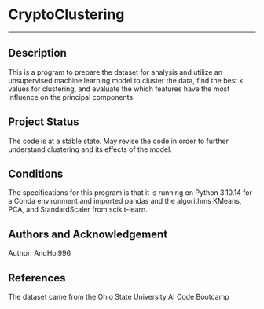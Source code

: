 # CryptoClustering

***
## Description
This is a program to prepare the dataset for analysis and utilize an unsupervised machine learning model to cluster the data, find the best k values for clustering, and evaluate the which features have the most influence on the principal components. 

## Project Status
The code is at a stable state. May revise the code in order to further understand clustering and its effects of the model.

## Conditions
The specifications for this program is that it is running on Python 3.10.14 for a Conda environment and imported pandas and the algorithms KMeans, PCA, and StandardScaler from scikit-learn.

## Authors and Acknowledgement
Author: AndHol996

## References
The dataset came from the Ohio State University AI Code Bootcamp
